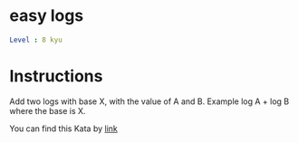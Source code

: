 # easy logs

```yaml
Level : 8 kyu
```

# Instructions
Add two logs with base X, with the value of A and B. Example log A + log B where the base is X.

You can find this Kata by [link](https://www.codewars.com/kata/5b68c7029756802aa2000176/train/java)